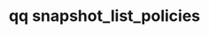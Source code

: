 ---
category: snapshot
command: snapshot_list_policies
keywords: qq, qq_cli, snapshot_list_policies
optional_options: []
permalink: /qq-cli-command-guide/snapshot/snapshot_list_policies.html
positional_options: []
sidebar: qq_cli_command_reference_sidebar
summary: This section explains how to use the <code>qq snapshot_list_policies</code>
  command.
synopsis: List all policies
title: qq snapshot_list_policies
usage: qq snapshot_list_policies [-h]

---
